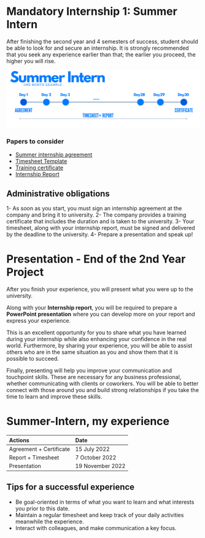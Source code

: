 <br>
<br>

# Mandatory Internship 1: Summer Intern
After finishing the second year and 4 semesters of success, student should be able to look for and secure an internship. It is strongly recommended that you seek any experience earlier than that; the earlier you proceed, the higher you will rise.

![BRANCH_INSIGHT](images/InternsAssets/summerintern.png)
### Papers to consider 
- [Summer internship agreement](https://github.com/Y4HYA4/TheRealBachelorsDocs/blob/main/docs/images/InternsAssets/Convention-Stage-ete.pdf)
- [Timesheet Template](https://github.com/Y4HYA4/TheRealBachelorsDocs/blob/main/docs/images/InternsAssets/Journal-de-stage.docx)
- [Training certificate](images/InternsAssets/certificate.md)
- [Internship Report](https://github.com/Y4HYA4/ExperienceInCloud/tree/main/First_InternReport#internship-report-at-linedata)

## Administrative obligations

1- As soon as you start, you must sign an internship agreement at the company and bring it to university.
2- The company provides a training certificate that includes the duration and is taken to the university.
3- Your timesheet, along with your internship report, must be signed and delivered by the deadline to the university.
4- Prepare a presentation and speak up!

# Presentation - End of the 2nd Year Project
After you finish your experience, you will present what you were up to the university. 

Along with your **Internship report**, you will be required to prepare a **PowerPoint presentation** where you can develop more on your report and express your experience.

This is an excellent opportunity for you to share what you have learned during your internship while also enhancing your confidence in the real world.
Furthermore, by sharing your experience, you will be able to assist others who are in the same situation as you and show them that it is possible to succeed.

Finally, presenting will help you improve your communication and touchpoint skills. These are necessary for any business professional, whether communicating with clients or coworkers. You will be able to better connect with those around you and build strong relationships if you take the time to learn and improve these skills.

# Summer-Intern, my experience

| Actions                       |Date|
| :--------                   |:--------   |
|     Agreement +  Certificate  | 15 July 2022|
|    Report + Timesheet  | 7 October 2022|
|    Presentation   | 19 November 2022 |

## Tips for a successful experience
- Be goal-oriented in terms of what you want to learn and what interests you prior to this date.
- Maintain a regular timesheet and keep track of your daily activities meanwhile the experience.
- Interact with colleagues, and make communication a key focus.






 
